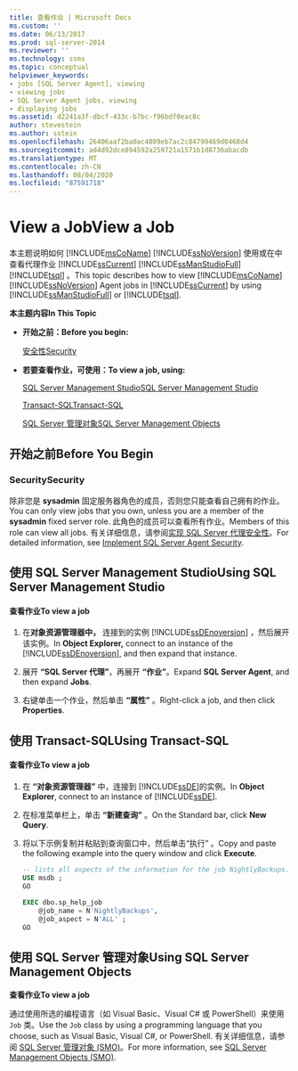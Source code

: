 ```yaml
---
title: 查看作业 | Microsoft Docs
ms.custom: ''
ms.date: 06/13/2017
ms.prod: sql-server-2014
ms.reviewer: ''
ms.technology: ssms
ms.topic: conceptual
helpviewer_keywords:
- jobs [SQL Server Agent], viewing
- viewing jobs
- SQL Server Agent jobs, viewing
- displaying jobs
ms.assetid: d2241a3f-dbcf-433c-b7bc-f96bdf0eac8c
author: stevestein
ms.author: sstein
ms.openlocfilehash: 26406aaf2ba0ac4809eb7ac2c84799469d0468d4
ms.sourcegitcommit: ad4d92dce894592a259721a1571b1d8736abacdb
ms.translationtype: MT
ms.contentlocale: zh-CN
ms.lasthandoff: 08/04/2020
ms.locfileid: "87591718"
---
```

# <a name="view-a-job"></a><span data-ttu-id="eb785-102">View a Job</span><span class="sxs-lookup"><span data-stu-id="eb785-102">View a Job</span></span>
  <span data-ttu-id="eb785-103">本主题说明如何 [!INCLUDE[msCoName](../../includes/msconame-md.md)] [!INCLUDE[ssNoVersion](../../includes/ssnoversion-md.md)] 使用或在中查看代理作业 [!INCLUDE[ssCurrent](../../includes/sscurrent-md.md)] [!INCLUDE[ssManStudioFull](../../includes/ssmanstudiofull-md.md)] [!INCLUDE[tsql](../../includes/tsql-md.md)] 。</span><span class="sxs-lookup"><span data-stu-id="eb785-103">This topic describes how to view [!INCLUDE[msCoName](../../includes/msconame-md.md)] [!INCLUDE[ssNoVersion](../../includes/ssnoversion-md.md)] Agent jobs in [!INCLUDE[ssCurrent](../../includes/sscurrent-md.md)] by using [!INCLUDE[ssManStudioFull](../../includes/ssmanstudiofull-md.md)] or [!INCLUDE[tsql](../../includes/tsql-md.md)].</span></span>  
  
 <span data-ttu-id="eb785-104">**本主题内容**</span><span class="sxs-lookup"><span data-stu-id="eb785-104">**In This Topic**</span></span>  
  
-   <span data-ttu-id="eb785-105">**开始之前：**</span><span class="sxs-lookup"><span data-stu-id="eb785-105">**Before you begin:**</span></span>  
  
     [<span data-ttu-id="eb785-106">安全性</span><span class="sxs-lookup"><span data-stu-id="eb785-106">Security</span></span>](#Security)  
  
-   <span data-ttu-id="eb785-107">**若要查看作业，可使用：**</span><span class="sxs-lookup"><span data-stu-id="eb785-107">**To view a job, using:**</span></span>  
  
     [<span data-ttu-id="eb785-108">SQL Server Management Studio</span><span class="sxs-lookup"><span data-stu-id="eb785-108">SQL Server Management Studio</span></span>](#SSMS)  
  
     [<span data-ttu-id="eb785-109">Transact-SQL</span><span class="sxs-lookup"><span data-stu-id="eb785-109">Transact-SQL</span></span>](#TSQL)  
  
     [<span data-ttu-id="eb785-110">SQL Server 管理对象</span><span class="sxs-lookup"><span data-stu-id="eb785-110">SQL Server Management Objects</span></span>](#SMO)  
  
##  <a name="before-you-begin"></a><a name="BeforeYouBegin"></a> <span data-ttu-id="eb785-111">开始之前</span><span class="sxs-lookup"><span data-stu-id="eb785-111">Before You Begin</span></span>  
  
###  <a name="security"></a><a name="Security"></a> <span data-ttu-id="eb785-112">Security</span><span class="sxs-lookup"><span data-stu-id="eb785-112">Security</span></span>  
 <span data-ttu-id="eb785-113">除非您是 **sysadmin** 固定服务器角色的成员，否则您只能查看自己拥有的作业。</span><span class="sxs-lookup"><span data-stu-id="eb785-113">You can only view jobs that you own, unless you are a member of the **sysadmin** fixed server role.</span></span> <span data-ttu-id="eb785-114">此角色的成员可以查看所有作业。</span><span class="sxs-lookup"><span data-stu-id="eb785-114">Members of this role can view all jobs.</span></span> <span data-ttu-id="eb785-115">有关详细信息，请参阅[实现 SQL Server 代理安全性](implement-sql-server-agent-security.md)。</span><span class="sxs-lookup"><span data-stu-id="eb785-115">For detailed information, see [Implement SQL Server Agent Security](implement-sql-server-agent-security.md).</span></span>  
  
##  <a name="using-sql-server-management-studio"></a><a name="SSMS"></a> <span data-ttu-id="eb785-116">使用 SQL Server Management Studio</span><span class="sxs-lookup"><span data-stu-id="eb785-116">Using SQL Server Management Studio</span></span>  
  
#### <a name="to-view-a-job"></a><span data-ttu-id="eb785-117">查看作业</span><span class="sxs-lookup"><span data-stu-id="eb785-117">To view a job</span></span>  
  
1.  <span data-ttu-id="eb785-118">在**对象资源管理器中，** 连接到的实例 [!INCLUDE[ssDEnoversion](../../includes/ssdenoversion-md.md)] ，然后展开该实例。</span><span class="sxs-lookup"><span data-stu-id="eb785-118">In **Object Explorer,** connect to an instance of the [!INCLUDE[ssDEnoversion](../../includes/ssdenoversion-md.md)], and then expand that instance.</span></span>  
  
2.  <span data-ttu-id="eb785-119">展开 **“SQL Server 代理”**，再展开 **“作业”**。</span><span class="sxs-lookup"><span data-stu-id="eb785-119">Expand **SQL Server Agent**, and then expand **Jobs**.</span></span>  
  
3.  <span data-ttu-id="eb785-120">右键单击一个作业，然后单击 **“属性”** 。</span><span class="sxs-lookup"><span data-stu-id="eb785-120">Right-click a job, and then click **Properties**.</span></span>  
  
##  <a name="using-transact-sql"></a><a name="TSQL"></a> <span data-ttu-id="eb785-121">使用 Transact-SQL</span><span class="sxs-lookup"><span data-stu-id="eb785-121">Using Transact-SQL</span></span>  
  
#### <a name="to-view-a-job"></a><span data-ttu-id="eb785-122">查看作业</span><span class="sxs-lookup"><span data-stu-id="eb785-122">To view a job</span></span>  
  
1.  <span data-ttu-id="eb785-123">在 **“对象资源管理器”** 中，连接到 [!INCLUDE[ssDE](../../includes/ssde-md.md)]的实例。</span><span class="sxs-lookup"><span data-stu-id="eb785-123">In **Object Explorer**, connect to an instance of [!INCLUDE[ssDE](../../includes/ssde-md.md)].</span></span>  
  
2.  <span data-ttu-id="eb785-124">在标准菜单栏上，单击 **“新建查询”** 。</span><span class="sxs-lookup"><span data-stu-id="eb785-124">On the Standard bar, click **New Query**.</span></span>  
  
3.  <span data-ttu-id="eb785-125">将以下示例复制并粘贴到查询窗口中，然后单击“执行” 。</span><span class="sxs-lookup"><span data-stu-id="eb785-125">Copy and paste the following example into the query window and click **Execute**.</span></span>  
  
    ```sql
    -- lists all aspects of the information for the job NightlyBackups.  
    USE msdb ;  
    GO  
  
    EXEC dbo.sp_help_job  
        @job_name = N'NightlyBackups',  
        @job_aspect = N'ALL' ;  
    GO  
    ```  
  
##  <a name="using-sql-server-management-objects"></a><a name="SMO"></a><span data-ttu-id="eb785-126">使用 SQL Server 管理对象</span><span class="sxs-lookup"><span data-stu-id="eb785-126">Using SQL Server Management Objects</span></span>  
 <span data-ttu-id="eb785-127">**查看作业**</span><span class="sxs-lookup"><span data-stu-id="eb785-127">**To view a job**</span></span>  
  
 <span data-ttu-id="eb785-128">通过使用所选的编程语言（如 Visual Basic、Visual C# 或 PowerShell）来使用 `Job` 类。</span><span class="sxs-lookup"><span data-stu-id="eb785-128">Use the `Job` class by using a programming language that you choose, such as Visual Basic, Visual C#, or PowerShell.</span></span> <span data-ttu-id="eb785-129">有关详细信息，请参阅 [SQL Server 管理对象 (SMO)](https://msdn.microsoft.com/library/ms162169.aspx)。</span><span class="sxs-lookup"><span data-stu-id="eb785-129">For more information, see [SQL Server Management Objects (SMO)](https://msdn.microsoft.com/library/ms162169.aspx).</span></span>  
